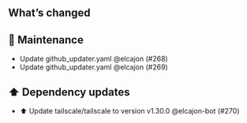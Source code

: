 ## What’s changed
## 🧰 Maintenance

- Update github_updater.yaml @elcajon (#268)
- Update github_updater.yaml @elcajon (#269)

## ⬆️ Dependency updates

- ⬆️ Update tailscale/tailscale to version v1.30.0 @elcajon-bot (#270)
